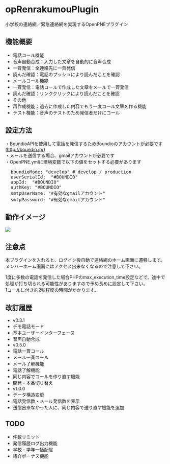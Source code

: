 opRenrakumouPlugin
==================

小学校の連絡網／緊急連絡網を実現するOpenPNEプラグイン

機能概要
----
- 電話コール機能
 - 音声自動合成：入力した文章を自動的に音声合成
 - 一斉発信：全連絡先に一斉発信
 - 読んだ確認：電話のプッシュにより読んだことを確認
- メールコール機能
 - 一斉発信：電話コールで作成した文章をメールで一斉発信
 - 読んだ確認：リンククリックにより読んだことを確認
- その他
 - 再作成機能：過去に作成した内容でもう一度コール文章を作る機能
 - テスト機能：音声のテストのため発信者だけにコール


設定方法
----
・BoundioAPIを使用して電話を発信するためBoundioのアカウントが必要です (http://boundio.jp/)  
・メールを送信する場合、gmailアカウントが必要です  
・OpenPNE.ymlに環境変数で以下の値をセットする必要があります

<pre>
  boundioMode: "develop" # develop / production
  userSerialId:  "#BOUNDIO"
  appId:  "#BOUNDIO"
  authKey: "#BOUNDIO"
  smtpUserName: "#有効なgmailアカウント"
  smtpPassword: "#有効なgmailアカウント"
</pre>

動作イメージ
----
<img src="http://i3.minus.com/jAtUkahXKnI73.png">

注意点
----
本プラグインを入れると、ログイン後自動で連絡網のホーム画面に遷移します。  
メンバーホーム画面にはアクセス出来なくなるので注意して下さい。  
  
1度に多数の電話を発信した場合PHPのmax_execution_time設定などで、途中で処理が打ち切られる可能性がありますので予め長めに設定して下さい。  
1コールに付き約2秒程度の時間がかかります。


改訂履歴
----
- v0.3.1
 - デモ電話モード
 - 基本ユーザーインターフェース
 - 音声自動合成
- v0.5.0
 - 電話一斉コール
 - メール一斉コール
 - メール了解機能
 - 電話了解機能
 - 同じ内容でコールを作り直す機能
 - 開発・本番切り替え
- v1.0.0
 - データ構造変更
 - 電話発信数・メール発信数を表示
 - 送信出来なかった人に、同じ内容で送り直す機能を追加

TODO
----
- 件数リミット
- 発信履歴ログ出力機能
- 学校・学年一括配信
- 紹介ボーナス機能

